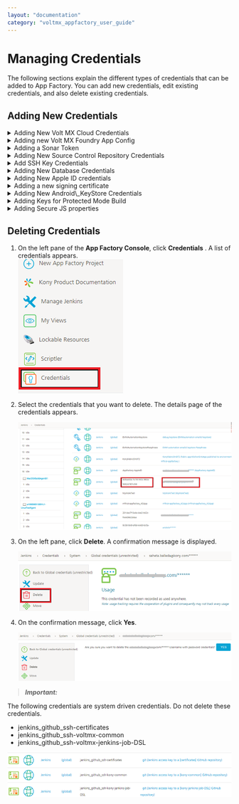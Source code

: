 ```yaml
---
layout: "documentation"
category: "voltmx_appfactory_user_guide"
---
```

                           

Managing Credentials
====================

The following sections explain the different types of credentials that can be added to App Factory. You can add new credentials, edit existing credentials, and also delete existing credentials.

Adding New Credentials
----------------------


<details close markdown="block"><summary>Adding New Volt MX Cloud Credentials</summary>

A Iris project connects to Volt MX Foundry to create and publish back-end services. To use Volt MX Foundry, you need to add the Volt MX Cloud credentials to your project.

To add Volt MX Cloud credentials to your project, follow these steps.

1.  From the **Volt MX Iris & Foundry** section in the **buildIrisApp** job, next to the **FOUNDRY\_CREDENTIALS\_ID** parameter, click **ADD**. A drop-down list appears.
2.  From the drop-down list, select the scope at which you want to add the new credentials.
        ![](Resources/Images/Config_CloudCredentialsID_thumb_700_0.png)
    
    > **_Note:_** As HCL typically provides only one set of these credentials per customer, HCL recommends that you store this credential type in the **Jenkins** scope to share it across projects and to avoid creating unnecessary duplicates.  
    ![](Resources/Images/Foundry_credentials_Jenkins_thumb_700_0.png)
    
3.  In the **Add Credentials** window, from the **Kind** list, select **Username and Password**.
    
    > **_Note:_** In the Domain field, make sure that the **Global Credentials (Unrestricted)** domain is selected.
      
    ![](Resources/Images/kind_thumb_600_0.png)]

4.  Configure the parameters that appear on the Add Credentials window. For more information about the parameters, refer to the following table.
    ![](Resources/Images/Add_Credentials_thumb_700_0.png)]
    
    <table style="width: 80%;mc-table-style: url('Resources/TableStyles/Basic.css');" class="TableStyle-Basic" cellspacing="0"><colgroup><col class="TableStyle-Basic-Column-Column1" style="width: 30%;"><col class="TableStyle-Basic-Column-Column1" style="width: 50%;"></colgroup><tbody><tr class="TableStyle-Basic-Body-Body1"><th class="TableStyle-Basic-BodyE-Column1-Body1">Parameter</th><th class="TableStyle-Basic-BodyD-Column1-Body1">Description</th></tr><tr class="TableStyle-Basic-Body-Body1"><td class="TableStyle-Basic-BodyE-Column1-Body1">Scope</td><td class="TableStyle-Basic-BodyD-Column1-Body1">Specifies the level at which the credentials are used. Contains the following options:<b>System</b>: The credentials are available to the associated object. Credentials with a System scope are used for email, authentication, slave connection, and scenarios in which the Jenkins instance uses the credentials.<b>Global</b>: The credentials are available to the associated object and also to the child objects. The credentials with a global scope are typically used for the additional requirements of a job.<span class="autonumber"><span><b><i><span style="color: #0a9c4a;" class="mcFormatColor">Note: </span></i></b></span></span>For Cloud credentials, select <b>Global</b>.</td></tr><tr class="TableStyle-Basic-Body-Body1"><td class="TableStyle-Basic-BodyE-Column1-Body1">Username</td><td class="TableStyle-Basic-BodyD-Column1-Body1">Specifies the Username of your Volt MX Cloud instance.</td></tr><tr class="TableStyle-Basic-Body-Body1"><td class="TableStyle-Basic-BodyE-Column1-Body1">Password</td><td class="TableStyle-Basic-BodyD-Column1-Body1">Specifies the Password of your Volt MX Cloud instance.</td></tr><tr class="TableStyle-Basic-Body-Body1"><td class="TableStyle-Basic-BodyE-Column1-Body1">ID</td><td class="TableStyle-Basic-BodyD-Column1-Body1">Specifies the unique identifier that jobs and other configurations use to identify the credentials.<span class="autonumber"><span><b><i><span style="color: #0a9c4a;" class="mcFormatColor">Note: </span></i></b></span></span>HCL strongly recommends that you specify an ID that you can easily recognize.If this field is left blank, an ID is automatically generated, which you may not be able to recognize later.</td></tr><tr class="TableStyle-Basic-Body-Body1"><td class="TableStyle-Basic-BodyB-Column1-Body1">Description</td><td class="TableStyle-Basic-BodyA-Column1-Body1">Specifies the details about the credentials. This is an optional field.HCL recommends that you provide a unique description so that you can easily distinguish the credentials while triggering a build.</td></tr></tbody></table>
    
5.  After you configure the parameters, click **Add**.
6.  On the **buildIrisApp** job, from the FOUNDRY\_CREDENTIALS\_ID list, select the credentials that you added.

![](Resources/Images/Config_CredSelection.png)

</details>
<details close markdown="block"><summary>Adding new Volt MX Foundry App Config</summary>

A Volt MX Foundry App configuration connects to the specified back-end services while building a Iris app. In the FOUNDRY\_APP\_CONFIG parameter, you can specify the details of your app such as the host URL, app name, environment, and app version. The details are used to fetch the app services document, binding the app to an environment, and publish the app to the environment.

To add a Foundry app configuration, follow these steps:

1.  From the **Volt MX Iris & Foundry** section in the **buildIrisApp** job, next to the **FOUNDRY\_APP\_CONFIG** parameter, click **ADD**. A drop-down list appears.
2.  From the drop-down list, select the scope at which you want to add the new credentials.  
    
    ![](Resources/Images/FoundryAppConfig_AddCredentials_900x152.png)
    
    > **_Note:_** As HCL typically provides only one set of these credentials per customer, HCL recommends that you store this credential type in the **Jenkins** scope to share it across projects and to avoid creating unnecessary duplicates.  
    ![](Resources/Images/Foundry_credentials_Jenkins_thumb_700_0.png)
    
3.  In the **Add Credentials** window, from the **Kind** list, select **Foundry App Configuration**.
    
    > **_Note:_** In the Domain field, make sure that the **Global Credentials (Unrestricted)** domain is selected.
    
    ![](Resources/Images/FoundryAppConfig_Params_thumb_700_0.png)
    
4.  Configure the parameters that appear on the **Add Credentials** window. For more information about the parameters, refer to the following table.
    
    <table style="mc-table-style: url('Resources/TableStyles/Basic.css');width: 80%;" class="TableStyle-Basic" cellspacing="0"><colgroup><col class="TableStyle-Basic-Column-Column1" style="width: 20%;"><col class="TableStyle-Basic-Column-Column1" style="width: 50%;"></colgroup><tbody><tr class="TableStyle-Basic-Body-Body1"><th class="TableStyle-Basic-BodyE-Column1-Body1">Parameter</th><th class="TableStyle-Basic-BodyD-Column1-Body1">Description</th></tr><tr class="TableStyle-Basic-Body-Body1"><td class="TableStyle-Basic-BodyE-Column1-Body1">ID</td><td class="TableStyle-Basic-BodyD-Column1-Body1">Specifies the unique identifier that jobs and other configurations use to identify the credentials.<span class="autonumber"><span><b><i><span style="color: #0a9c4a;" class="mcFormatColor">Note: </span></i></b></span></span>HCL strongly recommends that you specify an ID that you can easily recognize.If this field is left blank, an ID is automatically generated, which you may not be able to recognize later.</td></tr><tr class="TableStyle-Basic-Body-Body1"><td class="TableStyle-Basic-BodyE-Column1-Body1">Description</td><td class="TableStyle-Basic-BodyD-Column1-Body1">Specifies the details about the credentials. This is an optional field.HCL recommends that you provide a unique description so that you can easily distinguish the credentials while triggering a build.</td></tr><tr class="TableStyle-Basic-Body-Body1"><td class="TableStyle-Basic-BodyE-Column1-Body1">Environment Name</td><td class="TableStyle-Basic-BodyD-Column1-Body1">Specifies the Volt MX Foundry name to which you want to publish the Foundry app.</td></tr><tr class="TableStyle-Basic-Body-Body1"><td class="TableStyle-Basic-BodyE-Column1-Body1">Application Name</td><td class="TableStyle-Basic-BodyD-Column1-Body1">Specifies the name of the Foundry app that you want to bind to the project.</td></tr><tr class="TableStyle-Basic-Body-Body1"><td class="TableStyle-Basic-BodyE-Column1-Body1">Application Version</td><td class="TableStyle-Basic-BodyD-Column1-Body1">Specifies the version of the Foundry app that you want to bind to the project.</td></tr><tr class="TableStyle-Basic-Body-Body1"><td class="TableStyle-Basic-BodyE-Column1-Body1">Foundry Host Environment</td><td class="TableStyle-Basic-BodyD-Column1-Body1">Specifies the location of the Foundry server on which the cloud environment is hosted.Contains the following options:<b>manage.hclvoltmx.com</b>/<b>manage.hcl.com</b>This check box specifies that the Foundry environment is hosted on the HCL AWS Cloud.When you select this check box, the <b>Account ID</b>&nbsp;parameter appears.<b>On-Premise/Cloud</b>This check box specifies that the Foundry environment is hosted on-premises or on other clouds (such as Azure).When you select this check box, the <b>Console URL</b> and <b>Identity URL</b> parameters appear.</td></tr><tr class="TableStyle-Basic-Body-Body1"><td class="TableStyle-Basic-BodyE-Column1-Body1">Account ID</td><td class="TableStyle-Basic-BodyD-Column1-Body1">Specifies the account ID of the cloud on which the Foundry environment is hosted.The default account ID&nbsp;for this field is for the cloud that is linked to your App Factory environment. If you want link the project to a different cloud, type the account ID in the text box.This parameter is applicable only if <b>manage.hclvoltmx.com</b>/<b>manage.hcl.com</b> is selected as the <b>Foundry Host Environment</b>.</td></tr><tr class="TableStyle-Basic-Body-Body1"><td class="TableStyle-Basic-BodyE-Column1-Body1">Console URL</td><td class="TableStyle-Basic-BodyD-Column1-Body1">Specifies the IP address (or the DNS) and port of the Foundry Console server. For example: <code class="codefirst">http://1.2.10.20:8080</code>This parameter is applicable only if <b>On-Premise/Cloud</b> is selected as the <b>Foundry Host Environment</b>.<div class="Note" data-mc-autonum="<b><i><span style=&quot;color: #0a9c4a;&quot; class=&quot;mcFormatColor&quot;>Note: </span></i></b>"><span class="autonumber"><span><b><i><span style="color: #0a9c4a;" class="mcFormatColor">Note: </span></i></b></span></span>The Foundry Console server must be accessible from the App Factory build environment.If the Foundry Console is behind a firewall, make sure that the IP address is white-listed.If the Foundry Console is on a local on-premise setup, make sure that you enable public IP.</div></td></tr><tr class="TableStyle-Basic-Body-Body1"><td class="TableStyle-Basic-BodyB-Column1-Body1">Identity URL</td><td class="TableStyle-Basic-BodyA-Column1-Body1">Specifies the IP address (or the DNS) and port of the Foundry identity server. For example: <code class="codefirst">http://1.3.10.30:8080</code>This parameter is applicable only if <b>On-Premise/Cloud</b> is selected as the <b>Foundry Host Environment</b>.<div class="Note" data-mc-autonum="<b><i><span style=&quot;color: #0a9c4a;&quot; class=&quot;mcFormatColor&quot;>Note: </span></i></b>"><span class="autonumber"><span><b><i><span style="color: #0a9c4a;" class="mcFormatColor">Note: </span></i></b></span></span>The Foundry identity server must be accessible within the App Factory build environment.If the Foundry identity server is behind a firewall, make sure that the IP address is white-listed.If the Foundry identity server is on a local on-premise setup, make sure that you enable public IP.</div></td></tr></tbody></table>
    
5.  Validate the details that you entered for the parameters, and then click **ADD**.
6.  On the **buildIrisApp** job, from the FOUNDRY\_APP\_CONFIG list, select the credentials that you added.

</details>
<details close markdown="block"><summary>Adding a Sonar Token</summary>

A Sonar token is used to sign-in to your SonarQube cloud. To add a Sonar token as credentials, follow these steps:

1.  From the **SonarQube** section in the **Iris Project Settings**, next to the **Login Token** setting, click **ADD**. A drop-down list appears.
2.  From the drop-down list, select the scope at which you want to add the new credentials.
3.  In the **Add Credentials** window, from the **Kind** list, select **Sonar Token**.
    
    > **_Note:_** In the Domain field, make sure that the **Global Credentials (Unrestricted)** domain is selected.
    
4.  Configure the parameters that appear on the **Add Credentials** window. For more information about the parameters, refer to the following table.
    
    <table style="mc-table-style: url('Resources/TableStyles/Basic.css');width: 80%;" class="TableStyle-Basic" cellspacing="0"><colgroup><col class="TableStyle-Basic-Column-Column1" style="width: 20%;"><col class="TableStyle-Basic-Column-Column1" style="width: 60%;"></colgroup><tbody><tr class="TableStyle-Basic-Body-Body1"><th class="TableStyle-Basic-BodyE-Column1-Body1">Parameter</th><th class="TableStyle-Basic-BodyD-Column1-Body1">Description</th></tr><tr class="TableStyle-Basic-Body-Body1"><td class="TableStyle-Basic-BodyE-Column1-Body1">ID</td><td class="TableStyle-Basic-BodyD-Column1-Body1">Specifies the unique identifier that jobs and other configurations use to identify the credentials.<span class="autonumber"><span><b><i><span style="color: #0a9c4a;" class="mcFormatColor">Note: </span></i></b></span></span>HCL strongly recommends that you specify an ID that you can easily recognize.If this field is left blank, an ID is automatically generated, which you may not be able to recognize later.</td></tr><tr class="TableStyle-Basic-Body-Body1"><td class="TableStyle-Basic-BodyE-Column1-Body1">Description</td><td class="TableStyle-Basic-BodyD-Column1-Body1">Specifies the details about the credentials. This is an optional field.HCL recommends that you provide a unique description so that you can easily distinguish the credentials while triggering a build.</td></tr><tr class="TableStyle-Basic-Body-Body1"><td class="TableStyle-Basic-BodyB-Column1-Body1">Sonar Token</td><td class="TableStyle-Basic-BodyA-Column1-Body1">Specifies the authentication token that is used to login to the SonarQube server.</td></tr></tbody></table>
    
5.  After you configure all the parameters, click **Add**.
6.  In the **Project Settings**, from the **Login Token** list, select the credentials that you added.

</details>
<details close markdown="block"><summary>Adding New Source Control Repository Credentials</summary>

App Factory signs-in to your repository to check-out and build the Iris project. To build a Iris app, you need to add the source code repository credentials to your project.

> **_Note:_** If your repository is protected with 2FA (two-factor authentication) in GitHub, you need to add the GitHub credentials to your project. For more information, refer to [GitHub 2FA](Prerequisites.html#GitHub_2FA).

To add source code repository credentials, follow these steps.

1.  In the **Source Control** section of the **Iris Project Settings** or **Foundry Project Settings**, next to the **SCM Credentials** setting, click **ADD**. A drop-down list appears.
2.  From the drop-down list, select the scope at which you want to add the new credentials.
    
    > **_Note:_** As developers typically use the different GitHub accounts for different projects, HCL recommends that you store this credential type at the project level scope to keep it local to the project.  
    ![](Resources/Images/projectSettings_credentials_Jenkins_thumb_700_0.png)](Resources/Images/projectSettings_credentials_Jenkins.png)
    
3.  In the **Add Credentials** window, from the **Kind** list, select **Username and Password**.![](Resources/Images/kind_thumb_600_0.png)
4.  Configure the parameters that appear on the Add Credentials window. For more information about the parameters, refer to the following table.  
    ![](Resources/Images/Source_code_2_thumb_600_0.png)
    
    <table style="width: 80%;mc-table-style: url('Resources/TableStyles/Basic.css');" class="TableStyle-Basic" cellspacing="0"><colgroup><col class="TableStyle-Basic-Column-Column1" style="width: 30%;"><col class="TableStyle-Basic-Column-Column1" style="width: 50%;"></colgroup><tbody><tr class="TableStyle-Basic-Body-Body1"><th class="TableStyle-Basic-BodyE-Column1-Body1">Parameter</th><th class="TableStyle-Basic-BodyD-Column1-Body1">Description</th></tr><tr class="TableStyle-Basic-Body-Body1"><td class="TableStyle-Basic-BodyE-Column1-Body1">Scope</td><td class="TableStyle-Basic-BodyD-Column1-Body1">Specifies the level at which the credentials are used. Contains the following options:<b>System</b>: The credentials are available to the associated object. Credentials with a System scope are used for email, authentication, slave connection, and scenarios in which the Jenkins instance uses the credentials.<b>Global</b>: The credentials are available to the associated object and also to the child objects. The credentials with a global scope are typically used for the additional requirements of a job.</td></tr><tr class="TableStyle-Basic-Body-Body1"><td class="TableStyle-Basic-BodyE-Column1-Body1">Username</td><td class="TableStyle-Basic-BodyD-Column1-Body1">Specifies the user name of your SCM credentials.<span class="autonumber"><span><b><i><span style="color: #0a9c4a;" class="mcFormatColor">Note: </span></i></b></span></span>If your repository is protected with 2FA (two-factor authentication) on GitHub, then the <b>Username</b> is your <b>GitHub user name</b>. For more information, refer to <a href="Prerequisites.html#GitHub_2FA" target="_blank">GitHub 2FA</a>.</td></tr><tr class="TableStyle-Basic-Body-Body1"><td class="TableStyle-Basic-BodyE-Column1-Body1">Password</td><td class="TableStyle-Basic-BodyD-Column1-Body1">Specifies the password of your SCM credentials.<span class="autonumber"><span><b><i><span style="color: #0a9c4a;" class="mcFormatColor">Note: </span></i></b></span></span>If your repository is protected with 2FA (two-factor authentication) on GitHub, then the <b>Password</b> is the <b>GitHub personal access token</b>. For more information, refer to <a href="Prerequisites.html#GitHub_2FA" target="_blank">GitHub 2FA</a>.</td></tr><tr class="TableStyle-Basic-Body-Body1"><td class="TableStyle-Basic-BodyE-Column1-Body1">ID</td><td class="TableStyle-Basic-BodyD-Column1-Body1">Specifies the unique identifier that jobs and other configurations use to identify the credentials.<span class="autonumber"><span><b><i><span style="color: #0a9c4a;" class="mcFormatColor">Note: </span></i></b></span></span>HCL strongly recommends that you specify an ID that you can easily recognize.If this field is left blank, an ID is automatically generated, which you may not be able to recognize later.</td></tr><tr class="TableStyle-Basic-Body-Body1"><td class="TableStyle-Basic-BodyB-Column1-Body1">Description</td><td class="TableStyle-Basic-BodyA-Column1-Body1">Specifies the details about the credentials. This is an optional field.HCL recommends that you provide a unique description so that you can easily distinguish the credentials while triggering a build.</td></tr></tbody></table>
    
5.  After you configure the parameters, click **Add**.
6.  In the **Source Control** section in the Project Settings, from the SCM Credentials list, select the credentials that you added.  
    ![](Resources/Images/Source_code_3_thumb_700_0.png)

</details>
<details close markdown="block"><summary>Add SSH Key Credentials</summary>

If the source code URL for your project is an SSH URL, you need to add the SSH key credentials that act as the source code repository credentials for the project.

> **_Note:_** You need to generate and add the SSH key to your GitHub account before you add the key in App Factory. For more information, refer to [Generating a New SSH key](https://help.github.com/en/enterprise/2.17/user/authenticating-to-github/generating-a-new-ssh-key-and-adding-it-to-the-ssh-agent) and [Adding the New SSH key to your GitHub Account](https://help.github.com/en/enterprise/2.17/user/authenticating-to-github/adding-a-new-ssh-key-to-your-github-account).

To add new SSH key credentials to your project, follow these steps.

1.  In the **Source Control** section of the **Iris Project Settings** or **Foundry Project Settings**, next to the **SCM Credentials** setting, click **ADD**. A drop-down list appears.
2.  From the drop-down list, select the scope at which you want to add the new credentials.
    
    > **_Note:_** As developers typically use the different GitHub accounts for different projects, HCL recommends that you store this credential type at the project level scope to avoid potential security concerns.  
    ![](Resources/Images/projectSettings_credentials_Jenkins_thumb_700_0.png)
    
3.  In the **Add Credentials** window, from the **Kind** list, select **SSH Username with private key**.![](Resources/Images/kind_ssh_thumb_700_0.png)
4.  Configure the parameters that appear on the Add Credentials window. For more information about the parameters, refer to the following table.  
    ![](Resources/Images/SSH-Add.PNG)  
    
    <table style="width: 80%;mc-table-style: url('Resources/TableStyles/Basic.css');" class="TableStyle-Basic" cellspacing="0"><colgroup><col class="TableStyle-Basic-Column-Column1" style="width: 30%;"><col class="TableStyle-Basic-Column-Column1" style="width: 50%;"></colgroup><tbody><tr class="TableStyle-Basic-Body-Body1"><th class="TableStyle-Basic-BodyE-Column1-Body1">Parameter</th><th class="TableStyle-Basic-BodyD-Column1-Body1">Description</th></tr><tr class="TableStyle-Basic-Body-Body1"><td class="TableStyle-Basic-BodyE-Column1-Body1">ID</td><td class="TableStyle-Basic-BodyD-Column1-Body1">Specifies the unique identifier that jobs and other configurations use to identify the credentials.<span class="autonumber"><span><b><i><span style="color: #0a9c4a;" class="mcFormatColor">Note: </span></i></b></span></span>HCL strongly recommends that you specify an ID that you can easily recognize.If this field is left blank, an ID is automatically generated, which you may not be able to recognize later.</td></tr><tr class="TableStyle-Basic-Body-Body1"><td class="TableStyle-Basic-BodyE-Column1-Body1">Description</td><td class="TableStyle-Basic-BodyD-Column1-Body1">Specifies the details about the credentials. This is an optional field.HCL recommends that you provide a unique description so that you can easily distinguish the credentials while triggering a build.</td></tr><tr class="TableStyle-Basic-Body-Body1"><td class="TableStyle-Basic-BodyE-Column1-Body1">Username</td><td class="TableStyle-Basic-BodyD-Column1-Body1">Specifies the user name that is used to identify the SSH key. This parameter is optional.<span class="autonumber"><span><b><i><span style="color: #0a9c4a;" class="mcFormatColor">Note: </span></i></b></span></span>If your repository is protected with 2FA (two-factor authentication) on GitHub, then the <b>Username</b> is your <b>GitHub user name</b>. For more information, refer to <a href="Prerequisites.html#GitHub_2FA" target="_blank">GitHub 2FA</a>.</td></tr><tr class="TableStyle-Basic-Body-Body1"><td class="TableStyle-Basic-BodyE-Column1-Body1">Private Key</td><td class="TableStyle-Basic-BodyD-Column1-Body1">Specifies the Private Key that is related to the Public Key that is linked to GitHub.To configure a Private Key, select <b>Enter Directly</b>, and then click <b>Add</b>.Select the <b>Enter Directly</b> option and click <b>Add</b> to provide the Private key of the related Public Key which is linked in GitHub.</td></tr><tr class="TableStyle-Basic-Body-Body1"><td class="TableStyle-Basic-BodyB-Column1-Body1">Passphrase</td><td class="TableStyle-Basic-BodyA-Column1-Body1">Specifies the passphrase that is configured while generating the SSH key.</td></tr></tbody></table>
    
5.  After you configure the parameters, click **Add**.
6.  From the **Source Control** section in the Project Settings, from the **SCM Credentials** list, select the credentials that you added.  
    ![](Resources/Images/Source_code_3_678x51.png)

</details>
<details close markdown="block"><summary>Adding New Database Credentials</summary>

App Factory signs-in to your database to run scripts and commands. To run SQL or Flyway scripts on your database, you need to add the database credentials to your project.

To add the database credentials, follow these steps.

1.  While configuring parameters for the **Flyway** job, next to the **DB\_CREDENTIALS** parameter, click **ADD**.  
    A drop-down list appears.
2.  From the drop-down list, select the scope at which you want to add the new credentials.
    
    > **_Note:_** As developers typically have unique database credentials, HCL recommends that you store this credential type at the project level scope to avoid potential security concerns.  
    ![](Resources/Images/Flyway_credentials_Jenkins_thumb_700_0.png)
    
3.  In the **Add Credentials** window, from the **Kind** list, select **Username and Password**.
    
    > **_Note:_** In the Domain field, make sure that the **Global Credentials (Unrestricted)** domain is selected.
    
      
    ![](Resources/Images/kind_thumb_600_0.png)]
4.  Configure the parameters that appear on the Add Credentials window. For more information about the parameters, refer to the following table.  
    
    <table style="width: 80%;mc-table-style: url('Resources/TableStyles/Basic.css');" class="TableStyle-Basic" cellspacing="0"><colgroup><col class="TableStyle-Basic-Column-Column1" style="width: 30%;"><col class="TableStyle-Basic-Column-Column1" style="width: 50%;"></colgroup><tbody><tr class="TableStyle-Basic-Body-Body1"><th class="TableStyle-Basic-BodyE-Column1-Body1">Parameter</th><th class="TableStyle-Basic-BodyD-Column1-Body1">Description</th></tr><tr class="TableStyle-Basic-Body-Body1"><td class="TableStyle-Basic-BodyE-Column1-Body1">Scope</td><td class="TableStyle-Basic-BodyD-Column1-Body1">Specifies the level at which the credentials are used. Contains the following options:<b>System</b>: The credentials are available to the associated object. Credentials with a System scope are used for email, authentication, slave connection, and scenarios in which the Jenkins instance uses the credentials.<b>Global</b>: The credentials are available to the associated object and also to the child objects. The credentials with a global scope are typically used for the additional requirements of a job.</td></tr><tr class="TableStyle-Basic-Body-Body1"><td class="TableStyle-Basic-BodyE-Column1-Body1">ID</td><td class="TableStyle-Basic-BodyD-Column1-Body1">Specifies the unique identifier that jobs and other configurations use to identify the credentials.<span class="autonumber"><span><b><i><span style="color: #0a9c4a;" class="mcFormatColor">Note: </span></i></b></span></span>HCL strongly recommends that you specify an ID that you can easily recognize.If this field is left blank, an ID is automatically generated, which you may not be able to recognize later.</td></tr><tr class="TableStyle-Basic-Body-Body1"><td class="TableStyle-Basic-BodyE-Column1-Body1">Description</td><td class="TableStyle-Basic-BodyD-Column1-Body1">Specifies the details about the credentials. This is an optional field.HCL recommends that you provide a unique description so that you can easily distinguish the credentials while triggering a build.</td></tr><tr class="TableStyle-Basic-Body-Body1"><td class="TableStyle-Basic-BodyE-Column1-Body1">DB_URL</td><td class="TableStyle-Basic-BodyD-Column1-Body1">Specifies the URL at which the database is hosted. The URL must be in the JDBC format.For example:<code class="codefirst" style="font-size: 11pt;">jdbc:mysql://host1:3060</code><code class="codefirst" style="font-size: 11pt;">jdbc:mysql://host1:3060/sampledb</code></td></tr><tr class="TableStyle-Basic-Body-Body1"><td class="TableStyle-Basic-BodyE-Column1-Body1">DB_USERNAME</td><td class="TableStyle-Basic-BodyD-Column1-Body1">Specifies the username that is used to access your database.Make sure that the user has permissions to write and update schemas.</td></tr><tr class="TableStyle-Basic-Body-Body1"><td class="TableStyle-Basic-BodyB-Column1-Body1">DB_PASSWORD</td><td class="TableStyle-Basic-BodyA-Column1-Body1">Specifies the password that is used to access your database.</td></tr></tbody></table>
    
5.  After you configure the parameters, click **Add**.

> **_Note:_** To validate the credentials, click **TEST CONNECTION**.

7.  In the Flyway job, from the **DB\_CREDENTIALS** list, select the credentials that you added.

</details>
<details close markdown="block"><summary>Adding New Apple ID credentials</summary>

App Factory uses credentials of the Apple Developer account to generate signing certificates for iOS apps. If you want to generate certificates by using your Apple Developer account, you need to add the Apple ID credentials to your project.

To add Apple ID credentials to your project, follow these steps.

1.  While configuring parameters for the **buildIrisApp** job, next to the **APPLE\_ID** parameter, click **ADD**.  
    A drop-down list appears.  
    ![](Resources/Images/Apple_ID_1_670x116.png)
2.  From the drop-down list, select the scope at which you want to add the new credentials.
    
    > **_Note:_** As developers typically have unique Apple ID credentials, HCL recommends that you store this credential type at the project level scope to avoid potential security concerns.  
    ![](Resources/Images/Iris_credentials_Jenkins_thumb_700_0.png)
    
3.  In the **Add Credentials** window, from the **Kind** list, select **Username and Password**.
    
    > **_Note:_** In the Domain field, make sure that the **Global Credentials (Unrestricted)** domain is selected.
    
      
    ![](Resources/Images/kind_thumb_600_0.png)
4.  Configure the parameters that appear on the Add Credentials window. For more information about the parameters, refer to the following table.  
    ![](Resources/Images/Add_Credentials_thumb_600_0.png)
    
    <table style="width: 80%;mc-table-style: url('Resources/TableStyles/Basic.css');" class="TableStyle-Basic" cellspacing="0"><colgroup><col class="TableStyle-Basic-Column-Column1" style="width: 30%;"><col class="TableStyle-Basic-Column-Column1" style="width: 50%;"></colgroup><tbody><tr class="TableStyle-Basic-Body-Body1"><th class="TableStyle-Basic-BodyE-Column1-Body1">Parameter</th><th class="TableStyle-Basic-BodyD-Column1-Body1">Description</th></tr><tr class="TableStyle-Basic-Body-Body1"><td class="TableStyle-Basic-BodyE-Column1-Body1">Scope</td><td class="TableStyle-Basic-BodyD-Column1-Body1">Specifies the level at which the credentials are used. Contains the following options:<b>System</b>: The credentials are available to the associated object. Credentials with a System scope are used for email, authentication, slave connection, and scenarios in which the Jenkins instance uses the credentials.<b>Global</b>: The credentials are available to the associated object and also to the child objects. The credentials with a global scope are typically used for the additional requirements of a job.</td></tr><tr class="TableStyle-Basic-Body-Body1"><td class="TableStyle-Basic-BodyE-Column1-Body1">Username</td><td class="TableStyle-Basic-BodyD-Column1-Body1">Specifies the user name of your Apple Developer account.</td></tr><tr class="TableStyle-Basic-Body-Body1"><td class="TableStyle-Basic-BodyE-Column1-Body1">Password</td><td class="TableStyle-Basic-BodyD-Column1-Body1">Specifies the password of your Apple Developer account.</td></tr><tr class="TableStyle-Basic-Body-Body1"><td class="TableStyle-Basic-BodyE-Column1-Body1">ID</td><td class="TableStyle-Basic-BodyD-Column1-Body1">Specifies the unique identifier that jobs and other configurations use to identify the credentials.<span class="autonumber"><span><b><i><span style="color: #0a9c4a;" class="mcFormatColor">Note: </span></i></b></span></span>HCL strongly recommends that you specify an ID that you can easily recognize.If this field is left blank, an ID is automatically generated, which you may not be able to recognize later.</td></tr><tr class="TableStyle-Basic-Body-Body1"><td class="TableStyle-Basic-BodyB-Column1-Body1">Description</td><td class="TableStyle-Basic-BodyA-Column1-Body1">Specifies the details about the credentials. This is an optional field.HCL recommends that you provide a unique description so that you can easily distinguish the credentials while triggering a build.</td></tr></tbody></table>
    
5.  After you configure the parameters, click **Add**.
6.  In the **buildIrisApp** job, from the APPLE\_ID list, select the credentials that you added.  
    ![](Resources/Images/Apple_ID_3_667x78.png)

</details>
<details close markdown="block"><summary>Adding a new signing certificate</summary>

App Factory uses certificates to sign the iOS binaries (`.ipa`). If you want to upload the signing certificates manually, you need to add the certificates to your project.

To add signing certificates to your project, follow these steps.

1.  While configuring parameters for the **buildIrisApp** job, next to the **APPLE\_SIGNING\_CERTIFICATES** parameter, click **ADD**. A drop-down list appears.  
    ![](Resources/Images/Apple_Signing_Cert.png)
2.  From the drop-down list, select the scope at which you want to add the new credentials.
    
    > **_Note:_** As developers typically have unique Apple ID credentials, HCL recommends that you store this credential type at the project level scope to avoid potential security concerns.  
    ![](Resources/Images/Iris_credentials_Jenkins_thumb_700_0.png)
    
3.  In the **Add Credentials** window, from the **Kind** list, select **Apple Signing Certificates**.
    
    > **_Note:_** In the Domain field, make sure that the **Global Credentials (Unrestricted)** domain is selected.
    
      
    ![](Resources/Images/Apple_Signing_Cert_kind_thumb_700_0.png)
4.  Configure the parameters that appear on the Add Credentials window. For more information about the parameters, refer to the following table.  
    ![](Resources/Images/Apple_Signing_Certs_data.png)  
    
    <table style="width: 80%;mc-table-style: url('Resources/TableStyles/Basic.css');" class="TableStyle-Basic" cellspacing="0"><colgroup><col class="TableStyle-Basic-Column-Column1" style="width: 30%;"><col class="TableStyle-Basic-Column-Column1" style="width: 50%;"></colgroup><tbody><tr class="TableStyle-Basic-Body-Body1"><th class="TableStyle-Basic-BodyE-Column1-Body1">Parameter</th><th class="TableStyle-Basic-BodyD-Column1-Body1">Description</th></tr><tr class="TableStyle-Basic-Body-Body1"><td class="TableStyle-Basic-BodyE-Column1-Body1">Scope</td><td class="TableStyle-Basic-BodyD-Column1-Body1">Specifies the level at which the credentials are used. Contains the following options:<b>System</b>: The credentials are available to the associated object. Credentials with a System scope are used for email, authentication, slave connection, and scenarios in which the Jenkins instance uses the credentials.<b>Global</b>: The credentials are available to the associated object and also to the child objects. The credentials with a global scope are typically used for the additional requirements of a job.</td></tr><tr class="TableStyle-Basic-Body-Body1"><td class="TableStyle-Basic-BodyE-Column1-Body1">ID</td><td class="TableStyle-Basic-BodyD-Column1-Body1">Specifies the unique identifier that jobs and other configurations use to identify the credentials.<span class="autonumber"><span><b><i><span style="color: #0a9c4a;" class="mcFormatColor">Note: </span></i></b></span></span>HCL strongly recommends that you specify an ID that you can easily recognize.If this field is left blank, an ID is automatically generated, which you may not be able to recognize later.</td></tr><tr class="TableStyle-Basic-Body-Body1"><td class="TableStyle-Basic-BodyE-Column1-Body1">Description</td><td class="TableStyle-Basic-BodyD-Column1-Body1">Specifies the details about the credentials. This is an optional field.HCL recommends that you provide a unique description so that you can easily distinguish the credentials while triggering a build.</td></tr><tr class="TableStyle-Basic-Body-Body1"><td class="TableStyle-Basic-BodyE-Column1-Body1">Provision Certificate</td><td class="TableStyle-Basic-BodyD-Column1-Body1">Specifies the certificate that is used to sign the iOS binaries (<code class="file_names" style="font-size: 11pt;">.ipa</code>).</td></tr><tr class="TableStyle-Basic-Body-Body1"><td class="TableStyle-Basic-BodyE-Column1-Body1">Password</td><td class="TableStyle-Basic-BodyD-Column1-Body1">Specifies the password for the Provision Certificate that you uploaded.</td></tr><tr class="TableStyle-Basic-Body-Body1"><td class="TableStyle-Basic-BodyB-Column1-Body1">Mobile Provisioning Profile</td><td class="TableStyle-Basic-BodyA-Column1-Body1">Specifies the provisioning profiles that are used to install the app on specific devices.You can select and upload a <b>Single Profile</b> or <b>Multiple Profiles</b>.<b>Single Profile</b>You need to upload a mobile provision file<b>Multiple Profiles</b>You need to upload a zip archive that contains multiple mobile provision files<span class="autonumber"><span><b><i><span style="color: #0a9c4a;" class="mcFormatColor">Note: </span></i></b></span></span>Wild card provisioning profiles are not supported.</td></tr></tbody></table>
    
5.  After you configure the parameters, click **Add**.
6.  In the **buildIrisApp** job, from the APPLE\_SIGNING\_CERTIFICATES list, select the credentials that you added.  
    ![](Resources/Images/Apple_Signing_Cert_Added.png)

> **_Important:_** Make sure that the signing certificates and provisioning profiles have not expired. Otherwise, the build fails and an error occurs.

</details>
<details close markdown="block"><summary>Adding New Android\_KeyStore Credentials</summary>

The keystore file stores the key that is used to sign the Android binary. To build a Visualize app for Android, you need to add an Android\_Keystore file and an Android\_KeyStore password to your project.

> **_Important:_** Make sure that you add Android\_Keystore password credentials for every Android\_Keystore file.

#### Creating a New Android\_KeyStore File

1.  While configuring the build parameters for the **buildIrisApp** job, next to ANDROID\_KEYSTORE\_FILE, click **ADD**. A drop-down list appears.  
    ![](Resources/Images/Android_KeyStore_1_thumb_700_0.png)
2.  From the drop-down list, select the scope at which you want to add the credentials.
    
    > **_Note:_** If you use the same keystore for multiple apps, you can add the keystore file at the **Jenkins** scope to use it across different projects. If you use different keystores for different apps, you can add the keystore file at the project level scope.  
    ![](Resources/Images/Iris_credentials_Jenkins.png)
    
3.  In the **Add Credentials** window, from the **Kind** list, select **Secret File**.
    
    > **_Note:_** In the Domain field, make sure that the **Global Credentials (Unrestricted)** domain is selected.
    
      
    ![](Resources/Images/Android_KeyStore_2_thumb_700_0.png)
4.  Configure the parameters that appear on the Add Credentials window. For more information about the parameters, refer to the following table.  
    ![](Resources/Images/Android_KeyStore_3_thumb_700_0.png)
    
    <table style="width: 80%;mc-table-style: url('Resources/TableStyles/Basic.css');" class="TableStyle-Basic" cellspacing="0"><colgroup><col class="TableStyle-Basic-Column-Column1" style="width: 30%;"><col class="TableStyle-Basic-Column-Column1" style="width: 50%;"></colgroup><tbody><tr class="TableStyle-Basic-Body-Body1"><th class="TableStyle-Basic-BodyE-Column1-Body1">Parameter</th><th class="TableStyle-Basic-BodyD-Column1-Body1">Description</th></tr><tr class="TableStyle-Basic-Body-Body1"><td class="TableStyle-Basic-BodyE-Column1-Body1">Scope</td><td class="TableStyle-Basic-BodyD-Column1-Body1">Specifies the level at which the credentials are used. Contains the following options:<b>System</b>: The credentials are available to the associated object. Credentials with a System scope are used for email, authentication, slave connection, and scenarios in which the Jenkins instance uses the credentials.<b>Global</b>: The credentials are available to the associated object and also to the child objects. The credentials with a global scope are typically used for the additional requirements of a job.</td></tr><tr class="TableStyle-Basic-Body-Body1"><td class="TableStyle-Basic-BodyE-Column1-Body1">File</td><td class="TableStyle-Basic-BodyD-Column1-Body1">Specifies the Keystore file that is used to sign the Android binaries.</td></tr><tr class="TableStyle-Basic-Body-Body1"><td class="TableStyle-Basic-BodyE-Column1-Body1">ID</td><td class="TableStyle-Basic-BodyD-Column1-Body1">Specifies the unique identifier that jobs and other configurations use to identify the credentials.<span class="autonumber"><span><b><i><span style="color: #0a9c4a;" class="mcFormatColor">Note: </span></i></b></span></span>HCL strongly recommends that you specify an ID that you can easily recognize.If this field is left blank, an ID is automatically generated, which you may not be able to recognize later.</td></tr><tr class="TableStyle-Basic-Body-Body1"><td class="TableStyle-Basic-BodyB-Column1-Body1">Description</td><td class="TableStyle-Basic-BodyA-Column1-Body1">Specifies the details about the credentials. This is an optional field.HCL recommends that you provide a unique description so that you can easily distinguish the credentials while triggering a build.</td></tr></tbody></table>
    
5.  After you configure the parameters, click **Add**.
6.  In the **buildIrisApp** job, from the ANDROID\_KEYSTORE\_FILE list, select the credentials that you added.

#### Creating a New Android\_KeyStore Password

1.  While configuring the build parameters for the **buildIrisApp** job, next to ANDROID\_KEYSTORE\_PASSWORD, click **ADD**. A drop-down list appears.  
    ![](Resources/Images/Android_KeyStore_Password1_thumb_700_0.png)
2.  From the drop-down list, select the scope at which you want to add the credentials.
    
    > **_Note:_** If you use the same keystore for multiple apps, you can add the keystore file at the **Jenkins** scope to use it across different projects. If you use different keystores for different apps, you can add the keystore file at the project level scope.  
    ![](Resources/Images/Iris_credentials_Jenkins.png)
    
3.  In the **Add Credentials** window, from the **Kind** list, select **Secret Text**.
    
    > **_Note:_** In the Domain field, make sure that the **Global Credentials (Unrestricted)** domain is selected.
    
      
    ![](Resources/Images/Android_KeyStore_Password2_thumb_700_0.png)
4.  Configure the parameters that appear on the Add Credentials window. For more information about the parameters, refer to the following table.  
    ![](Resources/Images/ANDROID_KEYSTORE_PASSWORD3_thumb_700_0.png)
    
    <table style="width: 80%;mc-table-style: url('Resources/TableStyles/Basic.css');" class="TableStyle-Basic" cellspacing="0"><colgroup><col class="TableStyle-Basic-Column-Column1" style="width: 30%;"><col class="TableStyle-Basic-Column-Column1" style="width: 50%;"></colgroup><tbody><tr class="TableStyle-Basic-Body-Body1"><th class="TableStyle-Basic-BodyE-Column1-Body1">Parameter</th><th class="TableStyle-Basic-BodyD-Column1-Body1">Description</th></tr><tr class="TableStyle-Basic-Body-Body1"><td class="TableStyle-Basic-BodyE-Column1-Body1">Scope</td><td class="TableStyle-Basic-BodyD-Column1-Body1">Specifies the level at which the credentials are used. Contains the following options:<b>System</b>: The credentials are available to the associated object. Credentials with a System scope are used for email, authentication, slave connection, and scenarios in which the Jenkins instance uses the credentials.<b>Global</b>: The credentials are available to the associated object and also to the child objects. The credentials with a global scope are typically used for the additional requirements of a job.</td></tr><tr class="TableStyle-Basic-Body-Body1"><td class="TableStyle-Basic-BodyE-Column1-Body1">Secret</td><td class="TableStyle-Basic-BodyD-Column1-Body1">Specifies password for the Keystore file that you uploaded.</td></tr><tr class="TableStyle-Basic-Body-Body1"><td class="TableStyle-Basic-BodyE-Column1-Body1">ID</td><td class="TableStyle-Basic-BodyD-Column1-Body1">Specifies the unique identifier that jobs and other configurations use to identify the credentials.<span class="autonumber"><span><b><i><span style="color: #0a9c4a;" class="mcFormatColor">Note: </span></i></b></span></span>HCL strongly recommends that you specify an ID that you can easily recognize.If this field is left blank, an ID is automatically generated, which you may not be able to recognize later.</td></tr><tr class="TableStyle-Basic-Body-Body1"><td class="TableStyle-Basic-BodyB-Column1-Body1">Description</td><td class="TableStyle-Basic-BodyA-Column1-Body1">Specifies the details about the credentials. This is an optional field.HCL recommends that you provide a unique description so that you can easily distinguish the credentials while triggering a build.</td></tr></tbody></table>
    
5.  After you configure the parameters, click **Add**.
6.  In the **buildIrisApp** job, from the ANDROID\_KEYSTORE\_PASSWORD list, select the credentials that you added.

</details>
<details close markdown="block"><summary>Adding Keys for Protected Mode Build</summary>

App Factory provides an option to build protected binaries for both Android and iOS platform by using Volt MX Iris. To build an app in protected mode, you need to add keys to your project.

To add protected mode keys to your project, follow these steps.

1.  While configuring the build parameters for the **buildIrisApp** job, from the **Protected Build** section, next to PROTECTED\_KEYS, click **ADD**. A drop-down list appears.  
    ![](Resources/Images/Protected_Build_thumb_700_0.png)
2.  From the drop-down list, select the scope at which you want to add the credentials.
    
    > **_Note:_** As teams typically use one set of protected mode keys across multiple apps, HCL recommends that you store this credential type in the **Jenkins** scope to share it across projects and to avoid creating unnecessary duplicates.  
    ![](Resources/Images/Iris_credentials_Jenkins.png)
    
3.  In the **Add Credentials** window, from the **Kind** list, select **Protected Mode Build Keys**.  
    
    > **_Note:_** The **Domain** field displays **Global Credentials (Unrestricted)**.
    
      
    ![](Resources/Images/Protected_Build_Drop-down_thumb_700_0.png)
4.  Configure the parameters that appear on the Add Credentials window. For more information about the parameters, refer to the following table.  
    ![](Resources/Images/Protected_Mode_Buid_Keys_thumb_700_0.png)
    
    <table style="width: 80%;mc-table-style: url('Resources/TableStyles/Basic.css');" class="TableStyle-Basic" cellspacing="0"><colgroup><col class="TableStyle-Basic-Column-Column1" style="width: 30%;"><col class="TableStyle-Basic-Column-Column1" style="width: 50%;"></colgroup><tbody><tr class="TableStyle-Basic-Body-Body1"><th class="TableStyle-Basic-BodyE-Column1-Body1">Parameter</th><th class="TableStyle-Basic-BodyD-Column1-Body1">Description</th></tr><tr class="TableStyle-Basic-Body-Body1"><td class="TableStyle-Basic-BodyE-Column1-Body1">Scope</td><td class="TableStyle-Basic-BodyD-Column1-Body1">Specifies the level at which the credentials are used. Contains the following options:<b>System</b>: The credentials are available to the associated object. Credentials with a System scope are used for email, authentication, slave connection, and scenarios in which the Jenkins instance uses the credentials.<b>Global</b>: The credentials are available to the associated object and also to the child objects. The credentials with a global scope are typically used for the additional requirements of a job.</td></tr><tr class="TableStyle-Basic-Body-Body1"><td class="TableStyle-Basic-BodyE-Column1-Body1">Public Key</td><td class="TableStyle-Basic-BodyD-Column1-Body1">Specifies the public key that is used for encryption and to protect the app.</td></tr><tr class="TableStyle-Basic-Body-Body1"><td class="TableStyle-Basic-BodyE-Column1-Body1">Private Key</td><td class="TableStyle-Basic-BodyD-Column1-Body1">Specifies the private key that is used for encryption and to protect the app.</td></tr><tr class="TableStyle-Basic-Body-Body1"><td class="TableStyle-Basic-BodyE-Column1-Body1">Fin Keys</td><td class="TableStyle-Basic-BodyD-Column1-Body1">Specifies the fin keys that you want to use for the app.Fin Keys must be uploaded in a zip archive. The key files must be at the root of the zip archive, which must not have any sub-folder within the zip.<img src="Resources/Images/protected_keys_575x206.png" style="border-left-style: solid;border-left-width: 1px;border-left-color: #dcdcdc;border-right-style: solid;border-right-width: 1px;border-right-color: #dcdcdc;border-top-style: solid;border-top-width: 1px;border-top-color: #dcdcdc;border-bottom-style: solid;border-bottom-width: 1px;border-bottom-color: #dcdcdc;width: 575;height: 206;"><span class="autonumber"><span><b><i><span style="color: #0a9c4a;" class="mcFormatColor">Note: </span></i></b></span></span>For versions V8 ServicePack 3 or later. uploading Fin Keys is optional.</td></tr><tr class="TableStyle-Basic-Body-Body1"><td class="TableStyle-Basic-BodyE-Column1-Body1">ID</td><td class="TableStyle-Basic-BodyD-Column1-Body1">Specifies the unique identifier that jobs and other configurations use to identify the credentials.<span class="autonumber"><span><b><i><span style="color: #0a9c4a;" class="mcFormatColor">Note: </span></i></b></span></span>HCL strongly recommends that you specify an ID that you can easily recognize.If this field is left blank, an ID is automatically generated, which you may not be able to recognize later.</td></tr><tr class="TableStyle-Basic-Body-Body1"><td class="TableStyle-Basic-BodyB-Column1-Body1">Description</td><td class="TableStyle-Basic-BodyA-Column1-Body1">Specifies the details about the credentials. This is an optional field.HCL recommends that you provide a unique description so that you can easily distinguish the credentials while triggering a build.</td></tr></tbody></table>
    
5.  After you configure the parameters, click **Add**.
6.  In the **buildIrisApp** job, from the PROTECTED\_KEYS list, select the credentials that you added.  
    ![](Resources/Images/Selected_Keys_thumb_600_0.png)

</details>
<details close markdown="block"><summary>Adding Secure JS properties</summary>

App Factory provides an option to protect web applications as part of the automated build by obfuscating their Javascript logic. To build a web app in protected mode, follow these steps.

1.  In the **Volt MX Iris & Foundry** section of the **buildIrisApp** job, from the **BUILD\_MODE** list, select **release-protected**.  
    ![](Resources/Images/obfuscation_credentials_releaseProtect_thumb_800_0.png)
2.  From the **Web Protection** section in the **buildIrisApp** job, next to the **OBFUSCATION\_PROPERTIES** parameter, click **ADD**. A drop-down list appears.
3.  From the drop-down list, select the scope at which you want to add the new credentials.  
    
    ![](Resources/Images/obfuscation_addCredentials_thumb_800_0.png)
    
    > **_Note:_** As HCL typically provides only one set of these credentials per customer, HCL recommends that you store this credential type in the **Jenkins** scope to share it across projects and to avoid creating unnecessary duplicates.  
    ![](Resources/Images/Iris_credentials_Jenkins_thumb_700_0.png)
    
4.  In the **Add Credentials** window, from the **Kind** list, select **Secure JS Properties**.  
    
    > **_Note:_** In the Domain field, make sure that the **Global Credentials (Unrestricted)** domain is selected.
    
    ![](Resources/Images/obfuscation_credentialFields_thumb_800_0.png)
    
5.  Configure the parameters that appear on the Add Credentials window. For more information about the parameters, refer to the following table.  
    
    <table style="width: 80%;mc-table-style: url('Resources/TableStyles/Basic.css');" class="TableStyle-Basic" cellspacing="0"><colgroup><col class="TableStyle-Basic-Column-Column1" style="width: 30%;"><col class="TableStyle-Basic-Column-Column1" style="width: 50%;"></colgroup><tbody><tr class="TableStyle-Basic-Body-Body1"><th class="TableStyle-Basic-BodyE-Column1-Body1">Parameter</th><th class="TableStyle-Basic-BodyD-Column1-Body1">Description</th></tr><tr class="TableStyle-Basic-Body-Body1"><td class="TableStyle-Basic-BodyE-Column1-Body1">Scope</td><td class="TableStyle-Basic-BodyD-Column1-Body1">Specifies the level at which the credentials are used. Contains the following options:<b>System</b>: The credentials are available to the associated object. Credentials with a System scope are used for email, authentication, agent connection, and scenarios in which the Jenkins instance uses the credentials.<b>Global</b>: The credentials are available to the associated object and also to the child objects. The credentials with a global scope are typically used for the additional requirements of a job.</td></tr><tr class="TableStyle-Basic-Body-Body1"><td class="TableStyle-Basic-BodyE-Column1-Body1">ID</td><td class="TableStyle-Basic-BodyD-Column1-Body1">Specifies the unique identifier that jobs and other configurations use to identify the credentials.<span class="autonumber"><span><b><i><span style="color: #0a9c4a;" class="mcFormatColor">Note: </span></i></b></span></span>HCL strongly recommends that you specify an ID that you can easily recognize.If this field is left blank, an ID is automatically generated, which you may not be able to recognize later.</td></tr><tr class="TableStyle-Basic-Body-Body1"><td class="TableStyle-Basic-BodyE-Column1-Body1">Description</td><td class="TableStyle-Basic-BodyD-Column1-Body1">An optional free text field.</td></tr><tr class="TableStyle-Basic-Body-Body1"><td class="TableStyle-Basic-BodyE-Column1-Body1">Consumer Key</td><td class="TableStyle-Basic-BodyD-Column1-Body1">Specifies the consumer identifier that is used to invoke protection API calls (on your behalf) to obfuscate your web app.This is the value of the <code class="file_names" style="font-weight: bold; font-size: 11pt;">ci</code> property in the <code class="file_names" style="font-size: 11pt;">securejs.properties</code> file that you must request from the Support team.</td></tr><tr class="TableStyle-Basic-Body-Body1"><td class="TableStyle-Basic-BodyE-Column1-Body1">Consumer Secret</td><td class="TableStyle-Basic-BodyD-Column1-Body1">Specifies the consumer secret that is used to invoke protection API calls (on your behalf) to obfuscate your web app.This is the value of the <code class="file_names" style="font-weight: bold; font-size: 11pt;">cs</code> property in the <code class="file_names" style="font-size: 11pt;">securejs.properties</code> file that you must request from the Support team.</td></tr><tr class="TableStyle-Basic-Body-Body1"><td class="TableStyle-Basic-BodyB-Column1-Body1">Encryption Key</td><td class="TableStyle-Basic-BodyA-Column1-Body1">Specifies the base64-encoded symmetric encryption key, which is itself encrypted with your RSA public key.This is the value of the <code class="file_names" style="font-size: 11pt; font-weight: bold;">id</code> property in the <code class="file_names" style="font-size: 11pt;">securejs.properties</code> file that you must request from the Support team.</td></tr></tbody></table>
    
6.  After you configure the parameters, click **Add**. In the **buildIrisApp** job, from the OBFUSCATION\_PROPERTIES list, select the credentials that you added.  
    ![](Resources/Images/obfuscation_credentials_myCreds_thumb_800_0.png)

</details>

Deleting Credentials
--------------------

1.  On the left pane of the **App Factory Console**, click **Credentials** . A list of credentials appears.  
    ![](Resources/Images/Delete_1.png)
2.  Select the credentials that you want to delete. The details page of the credentials appears.
    
    ![](Resources/Images/Credentails_List.png)  
    
3.  On the left pane, click **Delete**. A confirmation message is displayed.
    
    ![](Resources/Images/Delete_Button.png)
    
4.  On the confirmation message, click **Yes**.
    
    ![](Resources/Images/Delete_Confr.png)
    

> **_Important:_**

The following credentials are system driven credentials. Do not delete these credentials.

*   jenkins\_github\_ssh-certificates
*   jenkins\_github\_ssh-voltmx-common
*   jenkins\_github\_ssh-voltmx-jenkins-job-DSL

![](Resources/Images/ssh.PNG)
